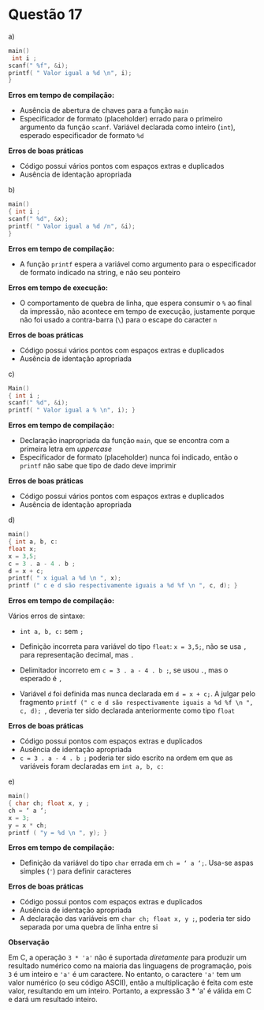 # Questão 17

a)

```c
main()
 int i ;
scanf(" %f", &i);
printf( " Valor igual a %d \n", i);
}
```

**Erros em tempo de compilação:**

* Ausência de abertura de chaves para a função `main`
* Especificador de formato (placeholder) errado para o primeiro argumento da função `scanf`. Variável declarada como inteiro (`int`), esperado especificador de formato `%d`

**Erros de boas práticas**

* Código possui vários pontos com espaços extras e duplicados
* Ausência de identação apropriada

b)

```c
main()
{ int i ;
scanf(" %d", &x);
printf( " Valor igual a %d /n", &i);
}
```

**Erros em tempo de compilação:**

* A função `printf` espera a variável como argumento para o especificador de formato indicado na string, e não seu ponteiro

**Erros em tempo de execução:**

* O comportamento de quebra de linha, que espera consumir o `%` ao final da impressão, não acontece em tempo de execução, justamente porque não foi usado a contra-barra (`\`) para o escape do caracter `n`

**Erros de boas práticas**

* Código possui vários pontos com espaços extras e duplicados
* Ausência de identação apropriada

c)

```c
Main()
{ int i ;
scanf(" %d", &i);
printf( " Valor igual a % \n", i); }
```

**Erros em tempo de compilação:**

* Declaração inapropriada da função `main`, que se encontra com a primeira letra em *uppercase*
* Especificador de formato (placeholder) nunca foi indicado, então o `printf` não sabe que tipo de dado deve imprimir

**Erros de boas práticas**

* Código possui vários pontos com espaços extras e duplicados
* Ausência de identação apropriada

d)

```c
main()
{ int a, b, c:
float x;
x = 3,5;
c = 3 . a - 4 . b ;
d = x + c;
printf( " x igual a %d \n ", x);
printf (" c e d são respectivamente iguais a %d %f \n ", c, d); }
```

**Erros em tempo de compilação:**

Vários erros de sintaxe:
* `int a, b, c:` sem `;` 
* Definição incorreta para variável do tipo `float`: `x = 3,5;`, não se usa `,` para representação decimal, mas `.`
* Delimitador incorreto em `c = 3 . a - 4 . b ;`, se usou `.`, mas o esperado é `,`

* Variável `d` foi definida mas nunca declarada em `d = x + c;`. A julgar pelo fragmento `printf (" c e d são respectivamente iguais a %d %f \n ", c, d); `, deveria ter sido declarada anteriormente como tipo `float`

**Erros de boas práticas**

* Código possui pontos com espaços extras e duplicados
* Ausência de identação apropriada
* `c = 3 . a - 4 . b ;` poderia ter sido escrito na ordem em que as variáveis foram declaradas em `int a, b, c:`

e)

```c
main()
{ char ch; float x, y ;
ch = ‘ a ‘;
x = 3;
y = x * ch;
printf ( "y = %d \n ", y); }
```

**Erros em tempo de compilação:**

* Definição da variável do tipo `char` errada em `ch = ‘ a ‘;`. Usa-se aspas simples (`'`) para definir caracteres

**Erros de boas práticas**

* Código possui pontos com espaços extras e duplicados
* Ausência de identação apropriada
* A declaração das variáveis em `char ch; float x, y ;`, poderia ter sido separada por uma quebra de linha entre si

**Observação**

Em C, a operação `3 * 'a'` não é suportada *diretamente* para produzir um resultado numérico como na maioria das linguagens de programação, pois `3` é um inteiro e `'a'` é um caractere. No entanto, o caractere `'a'` tem um valor numérico (o seu código ASCII), então a multiplicação é feita com este valor, resultando em um inteiro. Portanto, a expressão 3 * 'a' é válida em C e dará um resultado inteiro. 